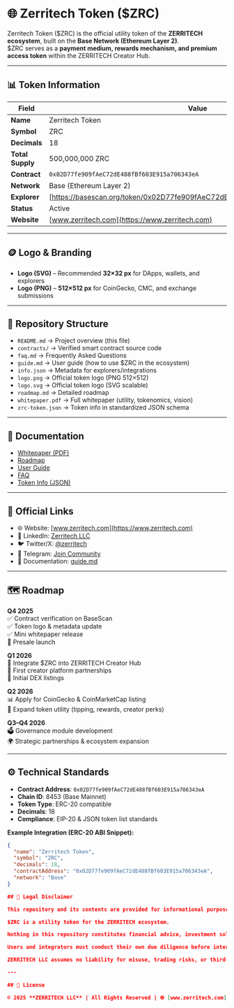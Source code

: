 # 🌐 Zerritech Token ($ZRC)

Zerritech Token ($ZRC) is the official utility token of the **ZERRITECH ecosystem**, built on the **Base Network (Ethereum Layer 2)**.  
$ZRC serves as a **payment medium, rewards mechanism, and premium access token** within the ZERRITECH Creator Hub.

---

## 📊 Token Information

| Field         | Value                                                                 |
|---------------|----------------------------------------------------------------------|
| **Name**      | Zerritech Token                                                      |
| **Symbol**    | ZRC                                                                  |
| **Decimals**  | 18                                                                   |
| **Total Supply** | 500,000,000 ZRC                                                   |
| **Contract**  | `0x02D77fe909fAeC72dE488fBf603E915a706343eA`                         |
| **Network**   | Base (Ethereum Layer 2)                                              |
| **Explorer**  | [https://basescan.org/token/0x02D77fe909fAeC72dE488fBf603E915a706343eA#code) |
| **Status**    | Active                                                               |
| **Website**   | [www.zerritech.com](https://www.zerritech.com)                       |

---

## 🪙 Logo & Branding
- **Logo (SVG)** – Recommended **32×32 px** for DApps, wallets, and explorers  
- **Logo (PNG)** – **512×512 px** for CoinGecko, CMC, and exchange submissions  

---

## 📂 Repository Structure
- `README.md` → Project overview (this file)  
- `contracts/` → Verified smart contract source code  
- `faq.md` → Frequently Asked Questions  
- `guide.md` → User guide (how to use $ZRC in the ecosystem)  
- `info.json` → Metadata for explorers/integrations  
- `logo.png` → Official token logo (PNG 512×512)  
- `logo.svg` → Official token logo (SVG scalable)  
- `roadmap.md` → Detailed roadmap  
- `whitepaper.pdf` → Full whitepaper (utility, tokenomics, vision)  
- `zrc-token.json` → Token info in standardized JSON schema  

---

## 📑 Documentation
- [Whitepaper (PDF)](./whitepaper.pdf)  
- [Roadmap](./roadmap.md)  
- [User Guide](./guide.md)  
- [FAQ](./faq.md)  
- [Token Info (JSON)](./zrc-token.json)  

---

## 🔗 Official Links
- 🌐 Website: [www.zerritech.com](https://www.zerritech.com)  
- 💼 LinkedIn: [Zerritech LLC](https://www.linkedin.com/company/zerritech)  
- 🐦 Twitter/X: [@zerritech](https://twitter.com/zerritech)  
- 💬 Telegram: [Join Community](https://t.me/zerritech)  
- 📖 Documentation: [guide.md](./guide.md)  

---

## 🗺️ Roadmap

**Q4 2025**  
✅ Contract verification on BaseScan  
✅ Token logo & metadata update  
✅ Mini whitepaper release  
🚀 Presale launch  

**Q1 2026**  
🔗 Integrate $ZRC into ZERRITECH Creator Hub  
🤝 First creator platform partnerships  
💱 Initial DEX listings  

**Q2 2026**  
📊 Apply for CoinGecko & CoinMarketCap listing  
🎁 Expand token utility (tipping, rewards, creator perks)  

**Q3–Q4 2026**  
🗳️ Governance module development  
🌍 Strategic partnerships & ecosystem expansion  

---

## ⚙️ Technical Standards
- **Contract Address**: `0x02D77fe909fAeC72dE488fBf603E915a706343eA`  
- **Chain ID**: 8453 (Base Mainnet)  
- **Token Type**: ERC-20 compatible  
- **Decimals**: 18  
- **Compliance**: EIP-20 & JSON token list standards  

**Example Integration (ERC-20 ABI Snippet):**
```json
{
  "name": "Zerritech Token",
  "symbol": "ZRC",
  "decimals": 18,
  "contractAddress": "0x02D77fe909fAeC72dE488fBf603E915a706343eA",
  "network": "Base"
}

## 📜 Legal Disclaimer

This repository and its contents are provided for informational purposes only.  

$ZRC is a utility token for the ZERRITECH ecosystem.  

Nothing in this repository constitutes financial advice, investment solicitation, or guarantees of future performance.  

Users and integrators must conduct their own due diligence before interacting with the token or related smart contracts.  

ZERRITECH LLC assumes no liability for misuse, trading risks, or third-party integrations.  

---

## 📄 License  

© 2025 **ZERRITECH LLC** | All Rights Reserved | 🌐 [www.zerritech.com](https://www.zerritech.com)  
